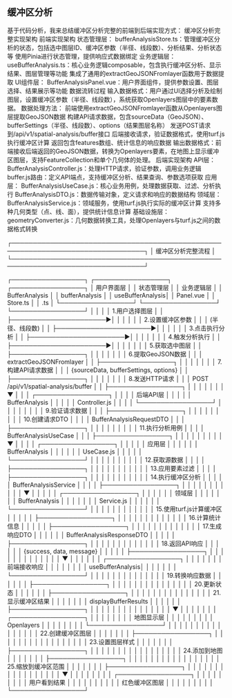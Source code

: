 ## 缓冲区分析
基于代码分析，我来总结缓冲区分析完整的前端到后端实现方式：
缓冲区分析完整实现架构
前端实现架构
状态管理层：
bufferAnalysisStore.ts：管理缓冲区分析的状态，包括选中图层ID、缓冲区参数（半径、线段数）、分析结果、分析状态等
使用Pinia进行状态管理，提供响应式数据绑定
业务逻辑层：
useBufferAnalysis.ts：核心业务逻辑composable，包含执行缓冲区分析、显示结果、图层管理等功能
集成了通用的extractGeoJSONFromlayer函数用于数据提取
UI组件层：
BufferAnalysisPanel.vue：用户界面组件，提供参数设置、图层选择、结果展示等功能
数据流转过程
输入数据格式：用户通过UI选择分析及绘制图层，设置缓冲区参数（半径、线段数），系统获取Openlayers图层中的要素数据。
数据处理方法：
前端使用extractGeoJSONFromlayer函数从Openlayers图层提取GeoJSON数据
构建API请求数据，包含sourceData（GeoJSON）、bufferSettings（半径、线段数）、options（结果图层名称）
发送POST请求到/api/v1/spatial-analysis/buffer接口
后端接收请求，验证数据格式，使用turf.js执行缓冲区计算
返回包含features数组、统计信息的响应数据
输出数据格式：前端接收后端返回的GeoJSON数据，转换为Openlayers要素，在地图上显示缓冲区图层，支持FeatureCollection和单个几何体的处理。
后端实现架构
API层：
BufferAnalysisController.js：处理HTTP请求，验证参数，调用业务逻辑
buffer.js路由：定义API端点，支持缓冲区分析、结果查询、参数选项获取
应用层：
BufferAnalysisUseCase.js：核心业务用例，处理数据获取、过滤、分析执行
BufferAnalysisDTO.js：数据传输对象，定义请求和响应的数据结构
领域层：
BufferAnalysisService.js：领域服务，使用turf.js执行实际的缓冲区计算
支持多种几何类型（点、线、面），提供统计信息计算
基础设施层：
geometryConverter.js：几何数据转换工具，处理Openlayers与turf.js之间的数据格式转换



┌─────────────────────────────────────────────────────────────────────────────────┐
│                              缓冲区分析完整流程                                  │
└─────────────────────────────────────────────────────────────────────────────────┘

┌─────────────────┐    ┌─────────────────┐    ┌─────────────────┐
│   用户界面层     │    │   状态管理层     │    │   业务逻辑层     │
│ BufferAnalysis  │    │ bufferAnalysis  │    │ useBufferAnalysis│
│    Panel.vue    │    │    Store.ts     │    │      .ts        │
└─────────────────┘    └─────────────────┘    └─────────────────┘
         │                       │                       │
         │ 1.用户选择图层        │                       │
         ├──────────────────────►│                       │
         │                       │                       │
         │ 2.设置缓冲区参数      │                       │
         │    (半径、线段数)     │                       │
         ├──────────────────────►│                       │
         │                       │                       │
         │ 3.点击执行分析        │                       │
         ├──────────────────────►│                       │
         │                       │                       │
         │                       │ 4.触发分析执行        │
         │                       ├──────────────────────►│
         │                       │                       │
         │                       │                       │ 5.获取选中图层
         │                       │                       ├─────────────────┐
         │                       │                       │                 │
         │                       │                       │ 6.提取GeoJSON数据
         │                       │                       │ extractGeoJSONFromlayer
         │                       │                       ├─────────────────┐
         │                       │                       │                 │
         │                       │                       │ 7.构建API请求数据
         │                       │                       │ {sourceData, bufferSettings, options}
         │                       │                       ├─────────────────┐
         │                       │                       │                 │
         │                       │                       │ 8.发送HTTP请求
         │                       │                       │ POST /api/v1/spatial-analysis/buffer
         │                       │                       ├─────────────────┐
         │                       │                       │                 │
         │                       │                       │                 ▼
         │                       │                       │    ┌─────────────────┐
         │                       │                       │    │   后端API层      │
         │                       │                       │    │ BufferAnalysis  │
         │                       │                       │    │  Controller.js  │
         │                       │                       │    └─────────────────┘
         │                       │                       │                 │
         │                       │                       │                 │ 9.验证请求数据
         │                       │                       │                 ├─────────────────┐
         │                       │                       │                 │                 │
         │                       │                       │                 │ 10.创建请求DTO
         │                       │                       │                 │ BufferAnalysisRequestDTO
         │                       │                       │                 ├─────────────────┐
         │                       │                       │                 │                 │
         │                       │                       │                 │ 11.执行分析用例
         │                       │                       │                 │ BufferAnalysisUseCase
         │                       │                       │                 ├─────────────────┐
         │                       │                       │                 │                 │
         │                       │                       │                 │                 ▼
         │                       │                       │                 │    ┌─────────────────┐
         │                       │                       │                 │    │   应用层         │
         │                       │                       │                 │    │ BufferAnalysis  │
         │                       │                       │                 │    │   UseCase.js    │
         │                       │                       │                 │    └─────────────────┘
         │                       │                       │                 │                 │
         │                       │                       │                 │                 │ 12.获取源数据
         │                       │                       │                 │                 ├─────────────────┐
         │                       │                       │                 │                 │                 │
         │                       │                       │                 │                 │ 13.应用要素过滤
         │                       │                       │                 │                 ├─────────────────┐
         │                       │                       │                 │                 │                 │
         │                       │                       │                 │                 │ 14.执行缓冲区分析
         │                       │                       │                 │                 │ BufferAnalysisService
         │                       │                       │                 │                 ├─────────────────┐
         │                       │                       │                 │                 │                 │
         │                       │                       │                 │                 │                 ▼
         │                       │                       │                 │                 │    ┌─────────────────┐
         │                       │                       │                 │                 │    │   领域层         │
         │                       │                       │                 │                 │    │ BufferAnalysis  │
         │                       │                       │                 │                 │    │   Service.js    │
         │                       │                       │                 │                 │    └─────────────────┘
         │                       │                       │                 │                 │                 │
         │                       │                       │                 │                 │                 │ 15.使用turf.js计算缓冲区
         │                       │                       │                 │                 │                 ├─────────────────┐
         │                       │                       │                 │                 │                 │                 │
         │                       │                       │                 │                 │                 │ 16.计算统计信息
         │                       │                       │                 │                 │                 ├─────────────────┐
         │                       │                       │                 │                 │                 │                 │
         │                       │                       │                 │                 │                 │ 17.生成响应DTO
         │                       │                       │                 │                 │                 │ BufferAnalysisResponseDTO
         │                       │                       │                 │                 │                 ├─────────────────┐
         │                       │                       │                 │                 │                 │                 │
         │                       │                       │                 │                 │                 │ 18.返回API响应
         │                       │                       │                 │                 │                 │ {success, data, message}
         │                       │                       │                 │                 │                 ├─────────────────┐
         │                       │                       │                 │                 │                 │                 │
         │                       │                       │                 │                 │                 │                 ▼
         │                       │                       │                 │                 │                 │    ┌─────────────────┐
         │                       │                       │                 │                 │                 │    │   前端接收响应    │
         │                       │                       │                 │                 │                 │    │ useBufferAnalysis│
         │                       │                       │                 │                 │                 │    └─────────────────┘
         │                       │                       │                 │                 │                 │                 │
         │                       │                       │                 │                 │                 │                 │ 19.转换响应数据
         │                       │                       │                 │                 │                 │                 ├─────────────────┐
         │                       │                       │                 │                 │                 │                 │                 │
         │                       │                       │                 │                 │                 │                 │ 20.更新状态
         │                       │                       │                 │                 │                 │                 ├─────────────────┐
         │                       │                       │                 │                 │                 │                 │                 │
         │                       │                       │                 │                 │                 │                 │ 21.显示缓冲区结果
         │                       │                       │                 │                 │                 │                 │ displayBufferResults
         │                       │                       │                 │                 │                 │                 ├─────────────────┐
         │                       │                       │                 │                 │                 │                 │                 │
         │                       │                       │                 │                 │                 │                 │                 ▼
         │                       │                       │                 │                 │                 │                 │    ┌─────────────────┐
         │                       │                       │                 │                 │                 │                 │    │   地图显示层     │
         │                       │                       │                 │                 │                 │                 │    │ Openlayers      │
         │                       │                       │                 │                 │                 │                 │    └─────────────────┘
         │                       │                       │                 │                 │                 │                 │                 │
         │                       │                       │                 │                 │                 │                 │                 │ 22.创建缓冲区图层
         │                       │                       │                 │                 │                 │                 │                 ├─────────────────┐
         │                       │                       │                 │                 │                 │                 │                 │                 │
         │                       │                       │                 │                 │                 │                 │                 │ 23.设置图层样式
         │                       │                       │                 │                 │                 │                 │                 ├─────────────────┐
         │                       │                       │                 │                 │                 │                 │                 │                 │
         │                       │                       │                 │                 │                 │                 │                 │ 24.添加到地图
         │                       │                       │                 │                 │                 │                 │                 ├─────────────────┐
         │                       │                       │                 │                 │                 │                 │                 │                 │
         │                       │                       │                 │                 │                 │                 │                 │ 25.缩放到缓冲区范围
         │                       │                       │                 │                 │                 │                 │                 ├─────────────────┐
         │                       │                       │                 │                 │                 │                 │                 │                 │
         │                       │                       │                 │                 │                 │                 │                 │                 ▼
         │                       │                       │                 │                 │                 │                 │                 │    ┌─────────────────┐
         │                       │                       │                 │                 │                 │                 │                 │    │   用户看到结果    │
         │                       │                       │                 │                 │                 │                 │                 │    │ 红色缓冲区图层   │
         │                       │                       │                 │                 │                 │                 │                 │    └─────────────────┘